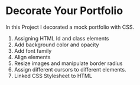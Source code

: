 # Decorate Your Portfolio

In this Project I decorated a mock portfolio with CSS.
1. Assigning HTML Id and class elements
2. Add background color and opacity
3. Add font family
4. Align elements
5. Resize images and manipulate border radius
6. Assign different cursors to different elements. 
7. Linked CSS Stylesheet to HTML
